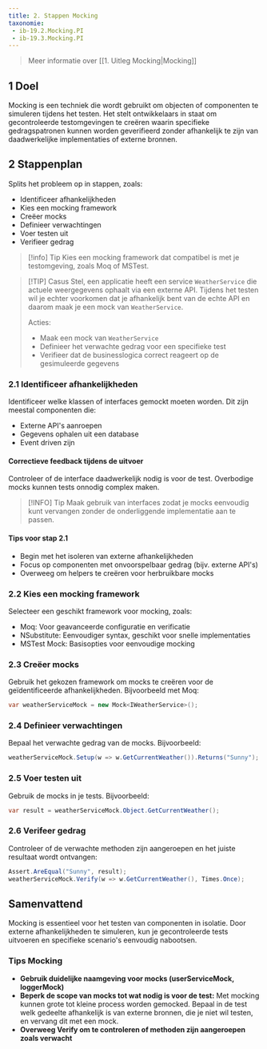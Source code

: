 ```yaml
---
title: 2. Stappen Mocking
taxonomie:
 - ib-19.2.Mocking.PI
 - ib-19.3.Mocking.PI
---
```


> Meer informatie over [[1. Uitleg Mocking|Mocking]]

## 1 Doel
Mocking is een techniek die wordt gebruikt om objecten of componenten te simuleren tijdens het testen. Het stelt ontwikkelaars in staat om gecontroleerde testomgevingen te creëren waarin specifieke gedragspatronen kunnen worden geverifieerd zonder afhankelijk te zijn van daadwerkelijke implementaties of externe bronnen.

## 2 Stappenplan
Splits het probleem op in stappen, zoals:
- Identificeer afhankelijkheden
- Kies een mocking framework
- Creëer mocks
- Definieer verwachtingen
- Voer testen uit
- Verifieer gedrag

> [!info] Tip
> Kies een mocking framework dat compatibel is met je testomgeving, zoals Moq of MSTest.

> [!TIP] Casus
> Stel, een applicatie heeft een service `WeatherService` die actuele weergegevens ophaalt via een externe API. Tijdens het testen wil je echter voorkomen dat je afhankelijk bent van de echte API en daarom maak je een mock van `WeatherService`.
> 
> Acties:
> - Maak een mock van `WeatherService`
> - Definieer het verwachte gedrag voor een specifieke test
> - Verifieer dat de businesslogica correct reageert op de gesimuleerde gegevens

### 2.1 Identificeer afhankelijkheden
Identificeer welke klassen of interfaces gemockt moeten worden. Dit zijn meestal componenten die:
- Externe API's aanroepen
- Gegevens ophalen uit een database
- Event driven zijn

#### Correctieve feedback tijdens de uitvoer
Controleer of de interface daadwerkelijk nodig is voor de test. Overbodige mocks kunnen tests onnodig complex maken.

> [!INFO] Tip
> Maak gebruik van interfaces zodat je mocks eenvoudig kunt vervangen zonder de onderliggende implementatie aan te passen.

#### Tips voor stap 2.1
- Begin met het isoleren van externe afhankelijkheden
- Focus op componenten met onvoorspelbaar gedrag (bijv. externe API's)
- Overweeg om helpers te creëren voor herbruikbare mocks

### 2.2 Kies een mocking framework
Selecteer een geschikt framework voor mocking, zoals:
- Moq: Voor geavanceerde configuratie en verificatie
- NSubstitute: Eenvoudiger syntax, geschikt voor snelle implementaties
- MSTest Mock: Basisopties voor eenvoudige mocking

### 2.3 Creëer mocks
Gebruik het gekozen framework om mocks te creëren voor de geïdentificeerde afhankelijkheden. Bijvoorbeeld met Moq:
```csharp
var weatherServiceMock = new Mock<IWeatherService>();
```

### 2.4 Definieer verwachtingen
Bepaal het verwachte gedrag van de mocks. Bijvoorbeeld:
```csharp
weatherServiceMock.Setup(w => w.GetCurrentWeather()).Returns("Sunny");
```

### 2.5 Voer testen uit
Gebruik de mocks in je tests. Bijvoorbeeld:
```csharp
var result = weatherServiceMock.Object.GetCurrentWeather();
```

### 2.6 Verifeer gedrag
Controleer of de verwachte methoden zijn aangeroepen en het juiste resultaat wordt ontvangen:
```csharp
Assert.AreEqual("Sunny", result);
weatherServiceMock.Verify(w => w.GetCurrentWeather(), Times.Once);
```

## Samenvattend
Mocking is essentieel voor het testen van componenten in isolatie. Door externe afhankelijkheden te simuleren, kun je gecontroleerde tests uitvoeren en specifieke scenario's eenvoudig nabootsen.

### Tips Mocking
- **Gebruik duidelijke naamgeving voor mocks (userServiceMock, loggerMock)**
- **Beperk de scope van mocks tot wat nodig is voor de test:** Met mocking kunnen grote tot kleine process worden gemocked. Bepaal in de test welk gedeelte afhankelijk is van externe bronnen, die je niet wil testen, en vervang dit met een mock.
- **Overweeg Verify om te controleren of methoden zijn aangeroepen zoals verwacht**
